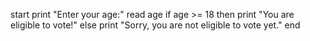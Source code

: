 start
print "Enter your age:"
read age
if age >= 18 then
print "You are eligible to vote!"
else
print "Sorry, you are not eligible to vote yet."
end
